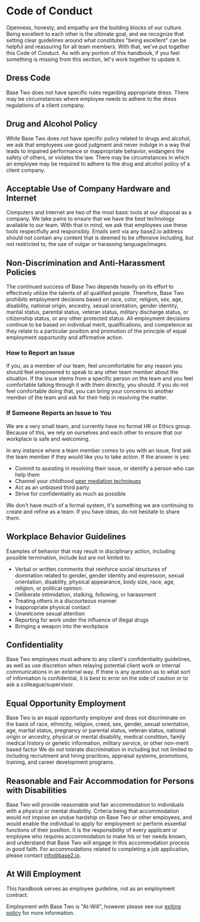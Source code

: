 # Code of Conduct

Openness, honesty, and empathy are the building blocks of our culture. Being excellent to each other is the ultimate goal, and we recognize that setting clear guidelines around what constitutes "being excellent" can be helpful and reassuring for all team members. With that, we've put together this Code of Conduct. As with any portion of this handbook, if you feel something is missing from this section, let's work together to update it.

## Dress Code

Base Two does not have specific rules regarding appropriate dress. There may be circumstances where employee needs to adhere to the dress regulations of a client company.

## Drug and Alcohol Policy

While Base Two does not have specific policy related to drugs and alcohol, we ask that employees use good judgment and never indulge in a way that leads to impaired performance or inappropriate behavior, endangers the safety of others, or violates the law. There may be circumstances in which an employee may be required to adhere to the drug and alcohol policy of a client company.

## Acceptable Use of Company Hardware and Internet

Computers and Internet are two of the most basic tools at our disposal as a company. We take pains to ensure that we have the best technology available to our team. With that in mind, we ask that employees use these tools respectfully and responsibly. Emails sent via any base2.io address should not contain any content that is deemed to be offensive including, but not restricted to, the use of vulgar or harassing language/images.

## Non-Discrimination and Anti-Harassment Policies

The continued success of Base Two depends heavily on its effort to effectively utilize the talents of all qualified people. Therefore, Base Two prohibits employment decisions based on race, color, religion, sex, age, disability, national origin, ancestry, sexual orientation, gender identity, marital status, parental status, veteran status, military discharge status, or citizenship status, or any other protected status. All employment decisions continue to be based on individual merit, qualifications, and competence as they relate to a particular position and promotion of the principle of equal employment opportunity and affirmative action.

### How to Report an Issue

If you, as a member of our team, feel uncomfortable for any reason you should feel empowered to speak to any other team member about the situation. If the issue stems from a specific person on the team and you feel comfortable talking through it with them directly, you should. If you do not feel comfortable doing that, you can bring your concerns to another member of the team and ask for their help in resolving the matter.

### If Someone Reports an Issue to You

We are a very small team, and currently have no formal HR or Ethics group. Because of this, we rely on ourselves and each other to ensure that our workplace is safe and welcoming.

In any instance where a team member comes to you with an issue, first ask the team member if they would like you to take action. If the answer is yes:

- Commit to assisting in resolving their issue, or identify a person who can help them
- Channel your childhood [peer mediation techniques](http://www.sese.org/wp-content/uploads/2013/08/Peer-Mediation-guide.pdf)
- Act as an unbiased third party
- Strive for confidentiality as much as possible

We don't have much of a formal system, it's something we are continuing to create and refine as a team. If you have ideas, do not hesitate to share them.

## Workplace Behavior Guidelines

Examples of behavior that may result in disciplinary action, including possible termination, include but are not limited to:

- Verbal or written comments that reinforce social structures of domination related to gender, gender identity and expression, sexual orientation, disability, physical appearance, body size, race, age, religion, or political opinion.
- Deliberate intimidation, stalking, following, or harassment
- Treating others in a discourteous manner
- Inappropriate physical contact
- Unwelcome sexual attention
- Reporting for work under the influence of illegal drugs
- Bringing a weapon into the workplace

## Confidentiality

Base Two employees must adhere to any client's confidentiality guidelines, as well as use discretion when relaying potential client work or internal communications in an external way. If there is any question as to what sort of information is confidential, it is best to error on the side of caution or to ask a colleague/supervisor.

## Equal Opportunity Employment

Base Two is an equal opportunity employer and does not discriminate on the basis of race, ethnicity, religion, creed, sex, gender, sexual orientation, age, marital status, pregnancy or parental status, veteran status, national origin or ancestry, physical or mental disability, medical condition, family medical history or genetic information, military service, or other non-merit based factor We do not tolerate discrimination in including but not limited to including recruitment and hiring practices, appraisal systems, promotions, training, and career development programs.

## Reasonable and Fair Accommodation for Persons with Disabilities

Base Two will provide reasonable and fair accommodation to individuals with a physical or mental disability. Criteria being that accommodation would not impose an undue hardship on Base Two or other employees, and would enable the individual to apply for employment or perform essential functions of their position. It is the responsibility of every applicant or employee who requires accommodation to make his or her needs known, and understand that Base Two will engage in this accommodation process in good faith. For accommodations related to completing a job application, please contact [info@base2.io](mailto:jobs@base2.io).

## At Will Employment

This handbook serves as employee guideline, not as an employment contract.

Employment with Base Two is "At-Will", however please see our [exiting policy](exiting.md) for more information.

